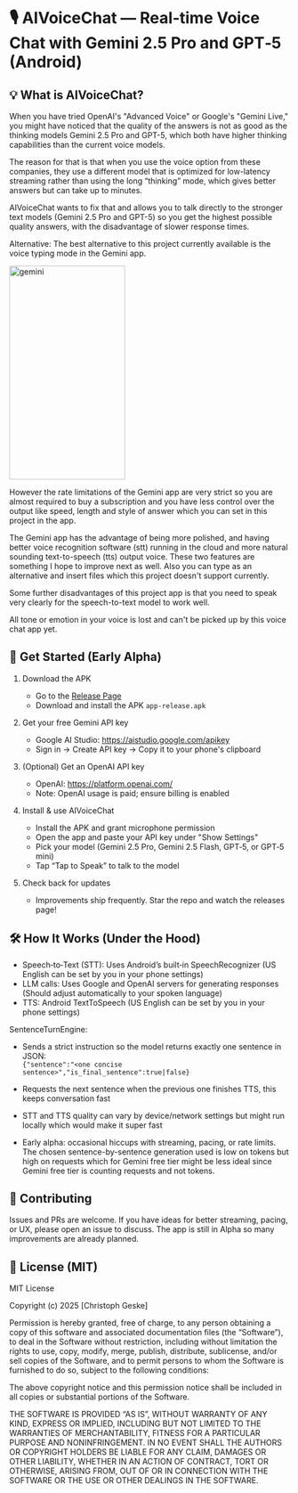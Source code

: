 # 🎙️ AIVoiceChat — Real‑time Voice Chat with Gemini 2.5 Pro and GPT‑5 (Android)


## 💡 What is AIVoiceChat?

When you have tried OpenAI's "Advanced Voice" or Google's "Gemini Live," you might have noticed that the quality of the answers is not as good as the thinking models Gemini 2.5 Pro and GPT-5, which both have higher thinking capabilities than the current voice models.

The reason for that is that when you use the voice option from these companies, they use a different model that is optimized for low-latency streaming rather than using the long “thinking” mode, which gives better answers but can take up to minutes.

AIVoiceChat wants to fix that and allows you to talk directly to the stronger text models (Gemini 2.5 Pro and GPT-5) so you get the highest possible quality answers, with the disadvantage of slower response times. 

Alternative: The best alternative to this project currently available is the voice typing mode in the Gemini app. 

<img width="208" height="384" alt="gemini" src="https://github.com/user-attachments/assets/7d91b730-f915-4ce5-b92a-46390ebb47ff" />

However the rate limitations of the Gemini app are very strict so you are almost required to buy a subscription and you have less control over the output like speed, length and style of answer which you can set in this project in the app.

The Gemini app has the advantage of being more polished, and having better voice recognition software (stt) running in the cloud and more natural sounding text-to-speech (tts) output voice. These two features are something I hope to improve next as well. Also you can type as an alternative and insert files which this project doesn't support currently.

Some further disadvantages of this project app is that you need to speak very clearly for the speech-to-text model to work well. 

All tone or emotion in your voice is lost and can't be picked up by this voice chat app yet. 

## 🚀 Get Started (Early Alpha)

1. Download the APK  
   - Go to the [Release Page](https://github.com/ChristophGeske/AIVoiceChat/tags)  
   - Download and install the APK `app-release.apk`

2. Get your free Gemini API key  
   - Google AI Studio: https://aistudio.google.com/apikey  
   - Sign in → Create API key → Copy it to your phone's clipboard

3. (Optional) Get an OpenAI API key  
   - OpenAI: https://platform.openai.com/  
   - Note: OpenAI usage is paid; ensure billing is enabled

4. Install & use AIVoiceChat  
   - Install the APK and grant microphone permission  
   - Open the app and paste your API key under "Show Settings"  
   - Pick your model (Gemini 2.5 Pro, Gemini 2.5 Flash, GPT‑5, or GPT‑5 mini)  
   - Tap “Tap to Speak” to talk to the model

5. Check back for updates  
   - Improvements ship frequently. Star the repo and watch the releases page!


## 🛠️ How It Works (Under the Hood)

- Speech‑to‑Text (STT): Uses Android’s built‑in SpeechRecognizer (US English can be set by you in your phone settings) 
- LLM calls: Uses Google and OpenAI servers for generating responses (Should adjust automatically to your spoken language)
- TTS: Android TextToSpeech (US English can be set by you in your phone settings)

SentenceTurnEngine:  
   - Sends a strict instruction so the model returns exactly one sentence in JSON:  
     `{"sentence":"<one concise sentence>","is_final_sentence":true|false}`  
   - Requests the next sentence when the previous one finishes TTS, this keeps conversation fast


- STT and TTS quality can vary by device/network settings but might run locally which would make it super fast
- Early alpha: occasional hiccups with streaming, pacing, or rate limits. The chosen sentence-by-sentence generation used is low on tokens but high on requests which for Gemini free tier might be less ideal since Gemini free tier is counting requests and not tokens.


## 🤝 Contributing

Issues and PRs are welcome. If you have ideas for better streaming, pacing, or UX, please open an issue to discuss. The app is still in Alpha so many improvements are already planned.


## 📜 License (MIT)

MIT License

Copyright (c) 2025 [Christoph Geske]

Permission is hereby granted, free of charge, to any person obtaining a copy
of this software and associated documentation files (the “Software”), to deal
in the Software without restriction, including without limitation the rights
to use, copy, modify, merge, publish, distribute, sublicense, and/or sell
copies of the Software, and to permit persons to whom the Software is
furnished to do so, subject to the following conditions:

The above copyright notice and this permission notice shall be included
in all copies or substantial portions of the Software.

THE SOFTWARE IS PROVIDED “AS IS”, WITHOUT WARRANTY OF ANY KIND,
EXPRESS OR IMPLIED, INCLUDING BUT NOT LIMITED TO THE WARRANTIES
OF MERCHANTABILITY, FITNESS FOR A PARTICULAR PURPOSE AND NONINFRINGEMENT.
IN NO EVENT SHALL THE AUTHORS OR COPYRIGHT HOLDERS BE LIABLE FOR ANY
CLAIM, DAMAGES OR OTHER LIABILITY, WHETHER IN AN ACTION OF CONTRACT,
TORT OR OTHERWISE, ARISING FROM, OUT OF OR IN CONNECTION WITH THE
SOFTWARE OR THE USE OR OTHER DEALINGS IN THE SOFTWARE.
